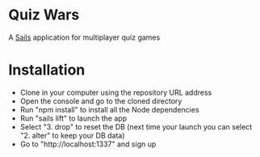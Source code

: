 # Quiz Wars

A [Sails](http://sailsjs.org) application for multiplayer quiz games

# Installation #

- Clone in your computer using the repository URL address
- Open the console and go to the cloned directory
- Run "npm install" to install all the Node dependencies
- Run "sails lift" to launch the app
- Select "3. drop" to reset the DB (next time your launch you can select "2. alter" to keep your DB data)
- Go to "http://localhost:1337" and sign up